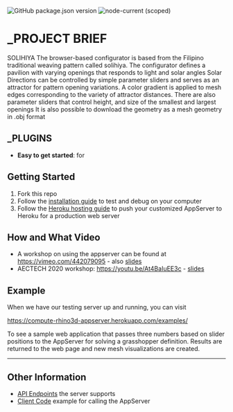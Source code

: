 ![GitHub package.json version](https://img.shields.io/github/package-json/v/mcneel/compute.rhino3d.appserver/main?label=version&style=flat-square)
![node-current (scoped)](https://img.shields.io/badge/dynamic/json?label=node&query=engines.node&url=https%3A%2F%2Fraw.githubusercontent.com%2Fmcneel%2Fcompute.rhino3d.appserver%2Fmain%2Fpackage.json&style=flat-square&color=dark-green)

# _PROJECT BRIEF
SOLIHIYA
The browser-based configurator is based from the Filipino traditional weaving pattern called solihiya. 
The configurator defines a pavilion with varying openings that responds to light and solar angles
Solar Directions can be controlled by simple parameter sliders and serves as an attractor for pattern opening variations.
A color gradient is applied to mesh edges corresponding to the variety of attractor distances.
There are also parameter sliders that control height, and size of the smallest and largest openings
It is also possible to download the geometry as a mesh geometry in .obj format

## _PLUGINS
- **Easy to get started**: for

## Getting Started
1. Fork this repo
2. Follow the [installation guide](docs/installation.md) to test and debug on your computer
3. Follow the [Heroku hosting guide](docs/heroku.md) to push your customized AppServer to Heroku for a production web server

## How and What Video
- A workshop on using the appserver can be found at https://vimeo.com/442079095 - also [slides](https://docs.google.com/presentation/d/1nCbd87iA_D2ZCwoSirOYK3har6XUJHDUEIkt635btUU)
- AECTECH 2020 workshop: https://youtu.be/At4BaIuEE3c - [slides](https://docs.google.com/presentation/d/1uY6DcYpBNrgxk8sbHHv1gy3IZWRmO7QF1rUT1XOl3s0/edit?usp=drivesdk)

## Example
When we have our testing server up and running, you can visit

https://compute-rhino3d-appserver.herokuapp.com/examples/

To see a sample web application that passes three numbers based on slider positions to the AppServer for solving a grasshopper definition. Results are returned to the web page and new mesh visualizations are created.

----
## Other Information
- [API Endpoints](docs/endpoints.md) the server supports
- [Client Code](docs/clientcode.md) example for calling the AppServer
